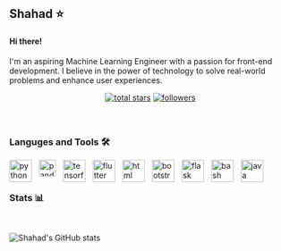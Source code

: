 
<link rel="stylesheet" href="https://cdn.jsdelivr.net/gh/devicons/devicon@v2.15.1/devicon.min.css">
          
## Shahad ⭐️

#### Hi there! 
I'm an aspiring Machine Learning Engineer with a passion for front-end development. I believe in the power of technology to solve real-world problems and enhance user experiences.


<!-- Social badges section -->
<!-- Badges with custom icons - https://github.com/DenverCoder1/custom-icon-badges -->
<!-- View counter - https://github.com/DenverCoder1/Simple-View-Counter -->
<p align="center">
  <a href="https://github.com/shaaleissa?tab=repositories&sort=stargazers">
    <img alt="total stars" title="Total stars on GitHub" src="https://custom-icon-badges.demolab.com/github/stars/shaaleissa?color=55960c&style=for-the-badge&labelColor=488207&logo=star"/></a>
  <a href="https://github.com/shaaleissa?tab=followers">
    <img alt="followers" title="Follow me on Github" src="https://custom-icon-badges.demolab.com/github/followers/shaaleissa?color=236ad3&labelColor=1155ba&style=for-the-badge&logo=person-add&label=Follow&logoColor=white"/></a>
</p>

<br/>

## 

### Languges and Tools 🛠️

<img align="left" alt="python" width="40px" style="padding-right:10px" src="https://cdn.jsdelivr.net/gh/devicons/devicon/icons/python/python-original.svg"/>
<img src="https://cdn.jsdelivr.net/gh/devicons/devicon/icons/pandas/pandas-original.svg" align="left" alt="pandas" width="30px" style="fill: white; padding-right:10px" />
 
<img align="left" alt="tensorflow" width="40px" style="padding-right:10px" src="https://cdn.jsdelivr.net/gh/devicons/devicon/icons/tensorflow/tensorflow-original.svg"/>
<img align="left" alt="flutter" width="40px" style="padding-right:10px" src ="https://cdn.jsdelivr.net/gh/devicons/devicon/icons/flutter/flutter-original.svg"/>
<img align="left" alt="html" width="40px" style="padding-right:10px" src="https://cdn.jsdelivr.net/gh/devicons/devicon/icons/html5/html5-original.svg"/>
<img align="left" alt="bootstrap" width="40px" style="padding-right:10px" src="https://cdn.jsdelivr.net/gh/devicons/devicon/icons/bootstrap/bootstrap-plain.svg"/>
<img align="left" alt="flask" width="40px" style="padding-right:10px; fill:white " src="https://cdn.jsdelivr.net/gh/devicons/devicon/icons/flask/flask-original.svg" />     
<img align="left" alt="bash" width="40px" style="padding-right:10px" src="https://cdn.jsdelivr.net/gh/devicons/devicon/icons/bash/bash-original.svg"/>
<img align="left" alt="java" width="40px" style="padding-right:10px" src="https://cdn.jsdelivr.net/gh/devicons/devicon/icons/java/java-original.svg"/>
<br/>

# 

### Stats 📊
<br/>

![Shahad's GitHub stats](https://github-readme-stats.vercel.app/api?username=shaaleissa&show_icons=true&theme=dark)
          

